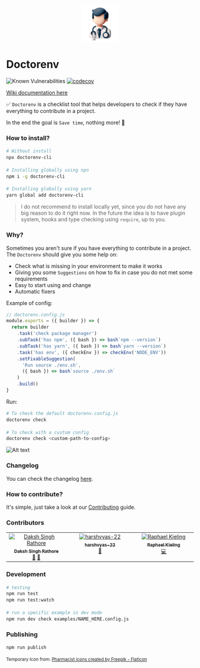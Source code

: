 <div align="center">
    <img src="image.png" height="100px">
</div>

# Doctorenv

![Known Vulnerabilities](https://snyk.io/test/github/raphaelkieling/doctorenv/badge.svg)
[![codecov](https://codecov.io/gh/raphaelkieling/doctorenv/graph/badge.svg?token=8FUTQY7PA7)](https://codecov.io/gh/raphaelkieling/doctorenv)

[Wiki documentation here](https://github.com/raphaelkieling/doctorenv/wiki)

✅ `Doctorenv` is a checklist tool that helps developers to check if they have everything to contribute in a project.

In the end the goal is `Save time`, nothing more! 🚀

### How to install?

```sh
# Without install
npx doctorenv-cli

# Installing globally using npn
npm i -g doctorenv-cli

# Installing globally using yarn
yarn global add doctorenv-cli
```

> I do not recommend to install locally yet, since you do not have any big reason to do it right now. In the future the idea is to have plugin system, hooks and type checking using `require`, up to you.

### Why?

Sometimes you aren't sure if you have everything to contribute in a project. The `Doctorenv` should give you some help on:

- Check what is missing in your environment to make it works
- Giving you some `Suggestions` on how to fix in case you do not met some requirements
- Easy to start using and change
- Automatic fixers

Example of config:

```js
// doctorenv.config.js
module.exports = ({ builder }) => {
  return builder
    .task('check package manager')
    .subTask('has npm', ({ bash }) => bash`npm --version`)
    .subTask('has yarn', ({ bash }) => bash`yarn --version`)
    .task('has env', ({ checkEnv }) => checkEnv('NODE_ENV'))
    .setFixableSuggestion(
      'Run source ./env.sh',
      ({ bash }) => bash`source ./env.sh`
    )
    .build()
}
```

Run:

```sh
# To check the default doctorenv.config.js
doctorenv check

# To check with a custom config
doctorenv check <custom-path-to-config>
```

![Alt text](image-1.png)

### Changelog

You can check the changelog [here](CHANGELOG.md).

### How to contribute?

It's simple, just take a look at our [Contributing](CONTRIBUTING.md) guide.

### Contributors

<!-- ALL-CONTRIBUTORS-LIST:START - Do not remove or modify this section -->
<!-- prettier-ignore-start -->
<!-- markdownlint-disable -->
<table>
  <tbody>
    <tr>
      <td align="center" valign="top" width="14.28%"><a href="https://github.com/dakshsinghrathore"><img src="https://avatars.githubusercontent.com/u/115932772?v=4?s=100" width="100px;" alt="Daksh Singh Rathore"/><br /><sub><b>Daksh Singh Rathore</b></sub></a><br /><a href="#research-dakshsinghrathore" title="Research">🔬</a> <a href="https://github.com/raphaelkieling/doctorenv/commits?author=dakshsinghrathore" title="Documentation">📖</a></td>
      <td align="center" valign="top" width="14.28%"><a href="https://github.com/harshvyas-22"><img src="https://avatars.githubusercontent.com/u/118657807?v=4?s=100" width="100px;" alt="harshvyas-22"/><br /><sub><b>harshvyas-22</b></sub></a><br /><a href="#design-harshvyas-22" title="Design">🎨</a></td>
      <td align="center" valign="top" width="14.28%"><a href="https://github.com/raphaelkieling"><img src="https://avatars.githubusercontent.com/u/16259523?v=4?s=100" width="100px;" alt="Raphael Kieling"/><br /><sub><b>Raphael Kieling</b></sub></a><br /><a href="https://github.com/raphaelkieling/doctorenv/commits?author=raphaelkieling" title="Code">💻</a></td>
    </tr>
  </tbody>
</table>

<!-- markdownlint-restore -->
<!-- prettier-ignore-end -->

<!-- ALL-CONTRIBUTORS-LIST:END -->

### Development

```sh
# testing
npm run test
npm run test:watch

# run a specific example in dev mode
npm run dev check examples/NAME_HERE.config.js
```

### Publishing

```sh
npm run publish
```

<small>
Temporary Icon from: <a href="https://www.flaticon.com/free-icons/pharmacist" title="Pharmacist icons">Pharmacist icons created by Freepik - Flaticon</a>
</small>
